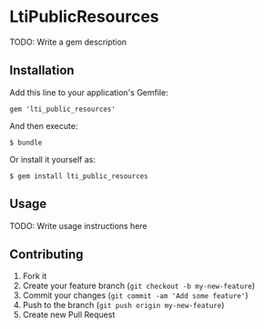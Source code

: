 # LtiPublicResources

TODO: Write a gem description

## Installation

Add this line to your application's Gemfile:

    gem 'lti_public_resources'

And then execute:

    $ bundle

Or install it yourself as:

    $ gem install lti_public_resources

## Usage

TODO: Write usage instructions here

## Contributing

1. Fork it
2. Create your feature branch (`git checkout -b my-new-feature`)
3. Commit your changes (`git commit -am 'Add some feature'`)
4. Push to the branch (`git push origin my-new-feature`)
5. Create new Pull Request
